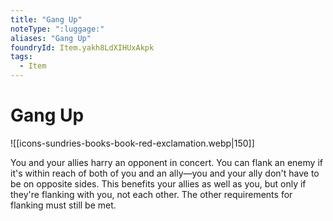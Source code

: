 ```yaml
---
title: "Gang Up"
noteType: ":luggage:"
aliases: "Gang Up"
foundryId: Item.yakh8LdXIHUxAkpk
tags:
  - Item
---
```


# Gang Up
![[icons-sundries-books-book-red-exclamation.webp|150]]

You and your allies harry an opponent in concert. You can flank an enemy if it's within reach of both of you and an ally—you and your ally don't have to be on opposite sides. This benefits your allies as well as you, but only if they're flanking with you, not each other. The other requirements for flanking must still be met.
